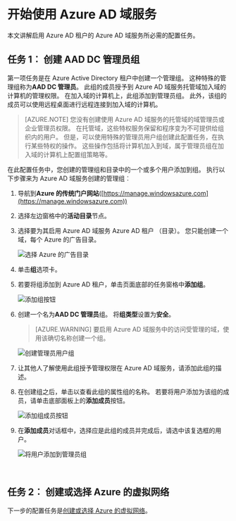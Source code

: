 <properties
    pageTitle="Azure AD 域服务︰ 创建 AAD DC 管理员组 |Microsoft Azure"
    description="要开始使用 Azure Active Directory 域服务"
    services="active-directory-ds"
    documentationCenter=""
    authors="mahesh-unnikrishnan"
    manager="stevenpo"
    editor="curtand"/>

<tags
    ms.service="active-directory-ds"
    ms.workload="identity"
    ms.tgt_pltfrm="na"
    ms.devlang="na"
    ms.topic="article"
    ms.date="10/03/2016"
    ms.author="maheshu"/>

# <a name="get-started-with-azure-ad-domain-services"></a>开始使用 Azure AD 域服务

本文讲解启用 Azure AD 租户的 Azure AD 域服务所必需的配置任务。

## <a name="task-1-create-the-aad-dc-administrators-group"></a>任务 1︰ 创建 AAD DC 管理员组
第一项任务是在 Azure Active Directory 租户中创建一个管理组。 这种特殊的管理组称为**AAD DC 管理员**。 此组的成员授予到 Azure AD 域服务托管域加入域的计算机的管理权限。 在加入域的计算机上，此组添加到管理员组。 此外，该组的成员可以使用远程桌面进行远程连接到加入域的计算机。  

> [AZURE.NOTE] 您没有创建使用 Azure AD 域服务的托管域的域管理员或企业管理员权限。 在托管域，这些特权服务保留和程序变为不可提供给组织内的用户。 但是，可以使用特殊的管理员用户组创建此配置任务，在执行某些特权的操作。 这些操作包括将计算机加入到域，属于管理员组在加入域的计算机上配置组策略等。

在此配置任务中，您创建的管理组和目录中的一个或多个用户添加到组。 执行以下步骤来为 Azure AD 域服务创建的管理组︰

1. 导航到**Azure 的传统门户网站**([https://manage.windowsazure.com](https://manage.windowsazure.com))

2. 选择左边窗格中的**活动目录**节点。

3. 选择要为其启用 Azure AD 域服务 Azure AD 租户 （目录）。 您只能创建一个域，每个 Azure 的广告目录。

    ![选择 Azure 的广告目录](./media/active-directory-domain-services-getting-started/select-aad-directory.png)

4. 单击**组**选项卡。

5. 若要将组添加到 Azure AD 租户，单击页面底部的任务窗格中**添加组**。

    ![添加组按钮](./media/active-directory-domain-services-getting-started/add-group-button.png)

6. 创建一个名为**AAD DC 管理员**组。 将**组类型**设置为**安全**。

    > [AZURE.WARNING] 要启用 Azure AD 域服务中的访问受管理的域，使用该确切名称创建一个组。

    ![创建管理员用户组](./media/active-directory-domain-services-getting-started/create-admin-group.png)

7. 让其他人了解使用此组授予管理权限在 Azure AD 域服务，请添加此组的描述。

8. 在创建组之后，单击以查看此组的属性组的名称。 若要将用户添加为该组的成员，请单击底部面板上的**添加成员**按钮。

    ![添加组成员按钮](./media/active-directory-domain-services-getting-started/add-group-members-button.png)

9. 在**添加成员**对话框中，选择应是此组的成员并完成后，请选中该复选框的用户。

    ![将用户添加到管理员组](./media/active-directory-domain-services-getting-started/add-group-members.png)

<br>

## <a name="task-2-create-or-select-an-azure-virtual-network"></a>任务 2︰ 创建或选择 Azure 的虚拟网络
下一步的配置任务是[创建或选择 Azure 的虚拟网络](active-directory-ds-getting-started-vnet.md)。
